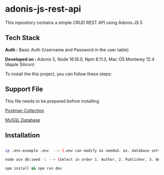 # adonis-js-rest-api

This repository contains a simple CRUD REST API using Adonis JS 5

## Tech Stack

**Auth :** Basic Auth (Username and Password in the user table)

**Developed on :** Adonis 5, Node 16.16.0, Npm 8.11.0, Mac OS Monterey 12.4 (Apple Silicon)

To install the this project, you can follow these steps:

## Support File

This file needs to be prepared before installing

[Postman Collection](https://github.com/fajarfaruq/adonis-js-rest-api/blob/main/Adonis%20JS%20Rest%20API.postman_collection.json)

[MySQL Database](https://github.com/fajarfaruq/adonis-js-rest-api/blob/main/book_collections.sql)

## Installation

```bash

cp .env.example .env  --> (.env can modify as needed. ex. database setting)

node ace db:seed -i --> (Select in order 1. Author, 2. Publisher, 3. Book, 4. User)

npm install && npm run dev

```